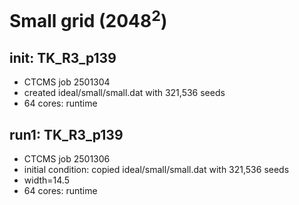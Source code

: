 # Small grid (2048<sup>2</sup>)

## init: TK_R3_p139
* CTCMS job 2501304
* created ideal/small/small.dat with 321,536 seeds
* 64 cores: runtime 

## run1: TK_R3_p139
* CTCMS job 2501306
* initial condition: copied ideal/small/small.dat with 321,536 seeds
* width=14.5
* 64 cores: runtime

